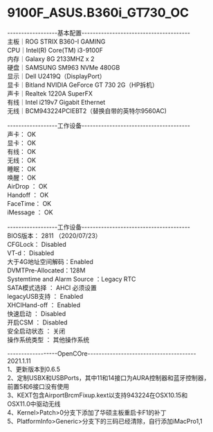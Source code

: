 # 9100F_ASUS.B360i_GT730_OC

------------------基本配置---------------------------------------  
主板｜ROG STRIX B360-I GAMING  
CPU｜Intel(R) Core(TM) i3-9100F  
内存｜Galaxy 8G 2133MHZ x 2  
硬盘｜SAMSUNG SM963 NVMe 480GB  
显示｜Dell U2419Q（DisplayPort）  
显卡｜Bitland NVIDIA GeForce GT 730 2G（HP拆机）  
声卡｜Realtek 1220A SuperFX  
有线｜Intel i219v7 Gigabit Ethernet  
无线｜BCM943224PCIEBT2（替换自带的英特尔9560AC)  

------------------工作设备---------------------------------------  
声卡：		                     OK  
显卡：		                     OK  
有线：		                     OK  
无线：		                     OK  
睡眠：		                     OK  
唤醒：		                     OK  
AirDrop ：	                  OK  
Handoff ：	                  OK  
FaceTime：                 	OK  
iMessage ：	                OK  

------------------工作设备---------------------------------------  
BIOS版本：	2811 （2020/07/23）  
CFGLock：	Disabled  
VT-d： 		Disabled  
大于4G地址空间解码：Enabled  
DVMTPre-Allocated：128M  
Systemtime and Alarm Source ：Legacy RTC  
SATA模式选择 ：	AHCI 必须设置  
legacyUSB支持 ：	Enabled  
XHCIHand-off ：	Enabled  
快速启动 ：	Disabled  
开启CSM ：	Disabled  
安全启动状态 ：	关闭  
操作系统类型 ：	其他操作系统  

------------------OpenCOre---------------------------------------  
2021.1.11  
1、更新版本到0.6.5  
2、定制USBX和USBPorts，其中11和14接口为AURA控制器和蓝牙控制器，  
前置5和6接口没有使用  
3、KEXT包含AirportBrcmFixup.kext以支持943224在OSX10.15和  
OSX11.0中驱动无线  
4、Kernel>Patch>0分支下添加了华硕主板重启卡F1的补丁  
5、PlatformInfo>Generic>分支下的三码已经清除，自行添加iMacPro1,1  

